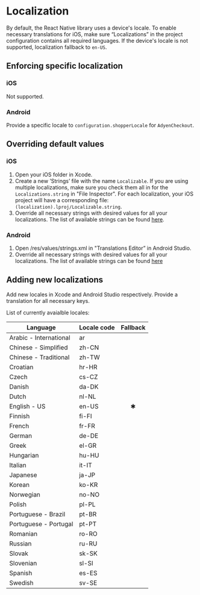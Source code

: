 # Localization

By default, the React Native library uses a device's locale. To enable necessary translations for iOS, make sure “Localizations” in the project configuration contains all required languages. If the device's locale is not supported, localization fallback to `en-US`.

## Enforcing specific localization

### iOS

Not supported.

### Android

Provide a specific locale to `configuration.shopperLocale` for `AdyenCheckout`.

## Overriding default values

### iOS

1. Open your iOS folder in Xcode.
2. Create a new ’Strings’ file with the name `Localizable`. If you are using multiple localizations, make sure you check them all in for the `Localizations.string` in "File Inspector". For each localization, your iOS project will have a corresponding file: `(localization).lproj/Localizable.string`.
3. Override all necessary strings with desired values for all your localizations. The list of available strings can be found [here](https://github.com/Adyen/adyen-ios/blob/develop/Adyen/Assets/Generated/LocalizationKey.swift).

### Android

1. Open /res/values/strings.xml in "Translations Editor” in Android Studio.
2. Override all necessary strings with desired values for all your localizations. The list of available strings can be found [here](https://github.com/search?q=repo%3AAdyen%2Fadyen-android%2F++res%2Fvalues%2Fstrings.xml&type=code)

## Adding new localizations

Add new locales in Xcode and Android Studio respectively. Provide a translation for all necessary keys.

List of currently avaialble locales:

| Language | Locale code | Fallback |
| --- | --- | :---: |
| Arabic - International | ar | |
| Chinese - Simplified | zh-CN | |
| Chinese - Traditional | zh-TW | |
| Croatian | hr-HR | |
| Czech | cs-CZ | |
| Danish | da-DK | |
| Dutch | nl-NL | |
| English - US | en-US | ✱ |
| Finnish | fi-FI | |
| French | fr-FR | |
| German | de-DE | |
| Greek | el-GR | |
| Hungarian | hu-HU | |
| Italian | it-IT | |
| Japanese | ja-JP | |
| Korean | ko-KR | |
| Norwegian | no-NO | |
| Polish | pl-PL | |
| Portuguese - Brazil | pt-BR | |
| Portuguese - Portugal | pt-PT | |
| Romanian | ro-RO | |
| Russian | ru-RU | |
| Slovak | sk-SK | |
| Slovenian | sl-SI | |
| Spanish | es-ES | |
| Swedish | sv-SE | |
